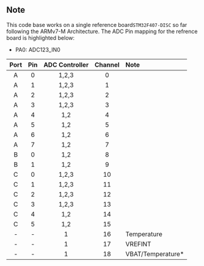 ## Note 

This code base works on a single reference board`STM32F407-DISC` so far following the ARMv7-M Architecture. The ADC Pin mapping for the refrence board is highlighted below:

- PA0: ADC123_IN0

| Port | Pin | ADC Controller | Channel | Note |
|:---:|:---:|:---: |:---:|:---|
| A | 0 | 1,2,3 | 0  |  |
| A | 1 | 1,2,3 | 1 |  |
| A | 2 | 1,2,3 | 2 |  |
| A | 3 | 1,2,3 | 3 |  | 
| A | 4 | 1,2 | 4 |  |
| A | 5 | 1,2 | 5 |  |
| A | 6 | 1,2 | 6 |  |
| A | 7 | 1,2 | 7 |  |
| B | 0 | 1,2 | 8 |  |
| B | 1 | 1,2 | 9 |  |
| C | 0 | 1,2,3 | 10 |  |
| C | 1 | 1,2,3 | 11 |  |
| C | 2 | 1,2,3 | 12 |  |
| C | 3 | 1,2,3 | 13 |  |
| C | 4 | 1,2 | 14 |  |
| C | 5 | 1,2 | 15 |  |
| - | - | 1 | 16 | Temperature|
| - | - | 1 | 17 | VREFINT|
| - | - | 1 | 18 | VBAT/Temperature*|
